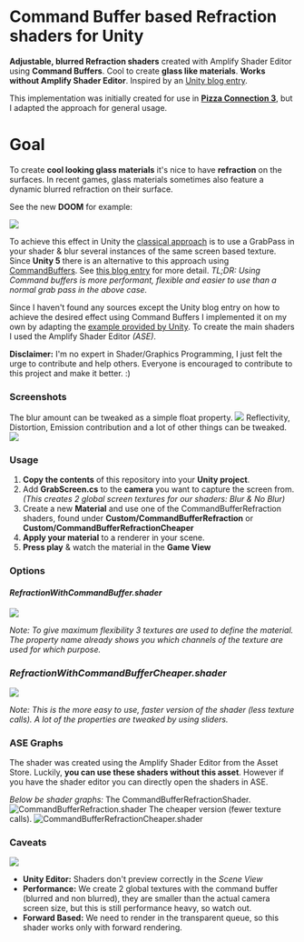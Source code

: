 # Command Buffer based Refraction shaders for Unity

**Adjustable, blurred Refraction shaders** created with Amplify Shader Editor using **Command Buffers**. Cool to create **glass like materials**. **Works without Amplify Shader Editor**. Inspired by an [Unity blog entry](https://blogs.unity3d.com/2015/02/06/extending-unity-5-rendering-pipeline-command-buffers). 

This implementation was initially created for use in **[Pizza Connection 3](https://store.steampowered.com/app/588160/Pizza_Connection_3/)**, but I adapted the approach for general usage.

# Goal
To create **cool looking glass materials** it's nice to have **refraction** on the surfaces. In recent games, glass materials sometimes also feature a dynamic blurred refraction on their surface.

See the new **DOOM** for example:

![](http://www.adriancourreges.com/img/blog/2016/doom2016/shot/70_glass_after.jpg)

To achieve this effect in Unity the [classical approach](https://forum.unity.com/threads/simple-optimized-blur-shader.185327/) is to use a GrabPass in your shader & blur several instances of the same screen based texture. Since **Unity 5** there is an alternative to this approach using [CommandBuffers](https://docs.unity3d.com/ScriptReference/Rendering.CommandBuffer.html). See [this blog entry](https://blogs.unity3d.com/2015/02/06/extending-unity-5-rendering-pipeline-command-buffers/) for more detail. *TL;DR: Using Command buffers is more performant, flexible and easier to use than a normal grab pass in the above case.*

Since I haven't found any sources except the Unity blog entry on how to achieve the desired effect using Command Buffers I implemented it on my own by adapting the [example provided by Unity](https://blogs.unity3d.com/wp-content/uploads/2015/02/RenderingCommandBuffers50b22.zip). To create the main shaders I used the Amplify Shader Editor *(ASE)*.

**Disclaimer:** I'm no expert in Shader/Graphics Programming, I just felt the urge to contribute and help others. Everyone is encouraged to contribute to this project and make it better. :)

### Screenshots
The blur amount can be tweaked as a simple float property.
![](https://user-images.githubusercontent.com/530629/30776705-77c565b4-a0ab-11e7-9fac-3d61d49e6190.png)
Reflectivity, Distortion, Emission contribution and a lot of other things can be tweaked.
![](https://user-images.githubusercontent.com/530629/30776643-6e7278d6-a0aa-11e7-93be-ac8fd8c9404b.png)

### Usage
1. **Copy the contents** of this repository into your **Unity project**.
2. Add **GrabScreen.cs** to the **camera** you want to capture the screen from. *(This creates 2 global screen textures for our shaders: Blur & No Blur)*
3. Create a new **Material** and use one of the CommandBufferRefraction shaders, found under **Custom/CommandBufferRefraction** or **Custom/CommandBufferRefractionCheaper**
4. **Apply your material** to a renderer in your scene.
5. **Press play** & watch the material in the **Game View**

### Options

#### *RefractionWithCommandBuffer.shader*
![](https://user-images.githubusercontent.com/530629/30776719-ad4a96fa-a0ab-11e7-91c4-17881574ab7a.png)

*Note: To give maximum flexibility 3 textures are used to define the material. The property name already shows you which channels of the texture are used for which purpose.*

### *RefractionWithCommandBufferCheaper.shader*
![](https://user-images.githubusercontent.com/530629/30776716-9c4a5a48-a0ab-11e7-9c64-727bf59c4401.png)

*Note: This is the more easy to use, faster version of the shader (less texture calls). A lot of the properties are tweaked by using sliders.*

### ASE Graphs
The shader was created using the Amplify Shader Editor from the Asset Store. Luckily, **you can use these shaders without this asset**. However if you have the shader editor you can directly open the shaders in ASE.

*Below be shader graphs:*
The CommandBufferRefractionShader.
![CommandBufferRefraction.shader](https://user-images.githubusercontent.com/530629/30776913-a0a9b4ea-a0af-11e7-886b-46abddbddd29.png)
The cheaper version (fewer texture calls).
![CommandBufferRefractionCheaper.shader](https://user-images.githubusercontent.com/530629/30776943-0914538c-a0b0-11e7-9f6f-9909814b7fbd.png)

### Caveats
![](https://user-images.githubusercontent.com/530629/30776669-d7a65b7e-a0aa-11e7-9b31-23a82dfeadae.png)
- **Unity Editor:** Shaders don't preview correctly in the *Scene View*
- **Performance:** We create 2 global textures with the command buffer (blurred and non blurred), they are smaller than the actual camera screen size, but this is still performance heavy, so watch out.
- **Forward Based:** We need to render in the transparent queue, so this shader works only with forward rendering.
